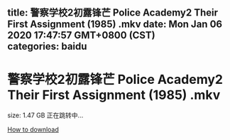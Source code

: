 
title: 警察学校2初露锋芒 Police Academy2 Their First Assignment (1985) .mkv
date: Mon Jan 06 2020 17:47:57 GMT+0800 (CST)    
categories: baidu
---

# 警察学校2初露锋芒 Police Academy2 Their First Assignment (1985) .mkv
size: 1.47 GB
 正在跳转中...
 

[How to download](https://bpcam.bemobtrk.com/go/2ceec3aa-1ca2-46d6-b9ff-aaa5c184517c?jno=5467)